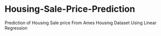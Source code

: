 # Housing-Sale-Price-Prediction
Prediction of Housing Sale price From Ames Housing Dataset Using Linear Regression
